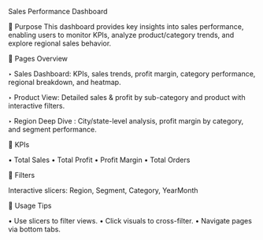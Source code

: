 Sales Performance Dashboard

🔹 Purpose
This dashboard provides key insights into sales performance, enabling users to monitor KPIs, analyze product/category trends, and explore regional sales behavior.

🧭 Pages Overview

‣ Sales Dashboard:
KPIs, sales trends, profit margin, category performance, regional breakdown, and heatmap.

‣ Product View:
Detailed sales & profit by sub-category and product with interactive filters.

‣ Region Deep Dive :
City/state-level analysis, profit margin by category, and segment performance.

🎯 KPIs

• Total Sales 
• Total Profit
• Profit Margin 
• Total Orders

🔄 Filters

Interactive slicers: Region, Segment, Category, YearMonth

📌 Usage Tips

• Use slicers to filter views.
• Click visuals to cross-filter.
• Navigate pages via bottom tabs.
